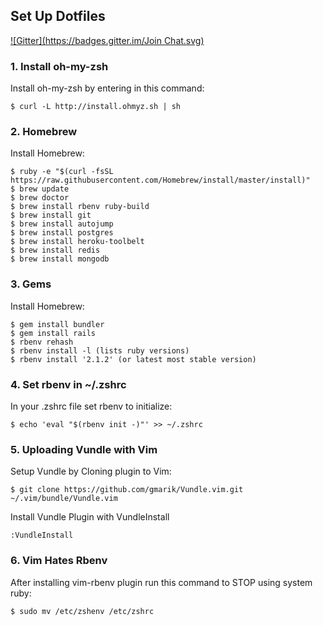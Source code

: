 ## Set Up Dotfiles
[![Gitter](https://badges.gitter.im/Join Chat.svg)](https://gitter.im/johnfig/dotfiles?utm_source=badge&utm_medium=badge&utm_campaign=pr-badge&utm_content=badge)

### 1. Install oh-my-zsh
Install oh-my-zsh by entering in this command:
 
    $ curl -L http://install.ohmyz.sh | sh

### 2. Homebrew

Install Homebrew:

    $ ruby -e "$(curl -fsSL https://raw.githubusercontent.com/Homebrew/install/master/install)"
    $ brew update
    $ brew doctor
    $ brew install rbenv ruby-build
    $ brew install git
    $ brew install autojump
    $ brew install postgres
    $ brew install heroku-toolbelt
    $ brew install redis
    $ brew install mongodb

### 3. Gems

Install Homebrew:

    $ gem install bundler
    $ gem install rails
    $ rbenv rehash
    $ rbenv install -l (lists ruby versions)
    $ rbenv install '2.1.2' (or latest most stable version)

### 4. Set rbenv in ~/.zshrc

In your .zshrc file set rbenv to initialize:

    $ echo 'eval "$(rbenv init -)"' >> ~/.zshrc

### 5. Uploading Vundle with Vim

Setup Vundle by Cloning plugin to Vim:

    $ git clone https://github.com/gmarik/Vundle.vim.git ~/.vim/bundle/Vundle.vim

Install Vundle Plugin with VundleInstall

    :VundleInstall

### 6. Vim Hates Rbenv

After installing vim-rbenv plugin run this command to STOP using system ruby:

    $ sudo mv /etc/zshenv /etc/zshrc
